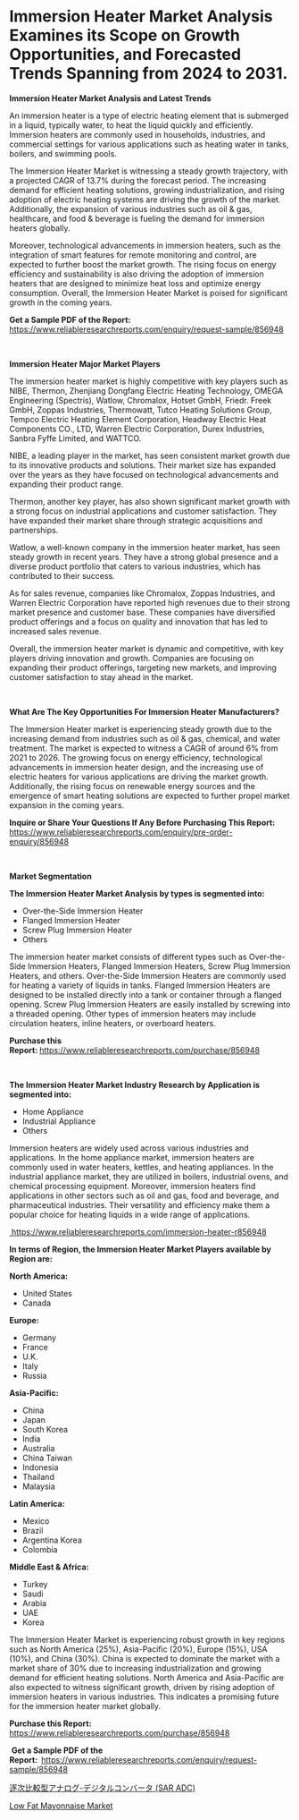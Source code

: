 <p><h1>Immersion Heater Market Analysis Examines its Scope on Growth Opportunities, and Forecasted Trends Spanning from 2024 to 2031.</h1></p><p><strong>Immersion Heater Market Analysis and Latest Trends</strong></p>
<p><p>An immersion heater is a type of electric heating element that is submerged in a liquid, typically water, to heat the liquid quickly and efficiently. Immersion heaters are commonly used in households, industries, and commercial settings for various applications such as heating water in tanks, boilers, and swimming pools.</p><p>The Immersion Heater Market is witnessing a steady growth trajectory, with a projected CAGR of 13.7% during the forecast period. The increasing demand for efficient heating solutions, growing industrialization, and rising adoption of electric heating systems are driving the growth of the market. Additionally, the expansion of various industries such as oil & gas, healthcare, and food & beverage is fueling the demand for immersion heaters globally.</p><p>Moreover, technological advancements in immersion heaters, such as the integration of smart features for remote monitoring and control, are expected to further boost the market growth. The rising focus on energy efficiency and sustainability is also driving the adoption of immersion heaters that are designed to minimize heat loss and optimize energy consumption. Overall, the Immersion Heater Market is poised for significant growth in the coming years.</p></p>
<p><strong>Get a Sample PDF of the Report:&nbsp;</strong> <a href="https://www.reliableresearchreports.com/enquiry/request-sample/856948">https://www.reliableresearchreports.com/enquiry/request-sample/856948</a></p>
<p>&nbsp;</p>
<p><strong>Immersion Heater Major Market Players</strong></p>
<p><p>The immersion heater market is highly competitive with key players such as NIBE, Thermon, Zhenjiang Dongfang Electric Heating Technology, OMEGA Engineering (Spectris), Watlow, Chromalox, Hotset GmbH, Friedr. Freek GmbH, Zoppas Industries, Thermowatt, Tutco Heating Solutions Group, Tempco Electric Heating Element Corporation, Headway Electric Heat Components CO., LTD, Warren Electric Corporation, Durex Industries, Sanbra Fyffe Limited, and WATTCO.</p><p>NIBE, a leading player in the market, has seen consistent market growth due to its innovative products and solutions. Their market size has expanded over the years as they have focused on technological advancements and expanding their product range.</p><p>Thermon, another key player, has also shown significant market growth with a strong focus on industrial applications and customer satisfaction. They have expanded their market share through strategic acquisitions and partnerships.</p><p>Watlow, a well-known company in the immersion heater market, has seen steady growth in recent years. They have a strong global presence and a diverse product portfolio that caters to various industries, which has contributed to their success.</p><p>As for sales revenue, companies like Chromalox, Zoppas Industries, and Warren Electric Corporation have reported high revenues due to their strong market presence and customer base. These companies have diversified product offerings and a focus on quality and innovation that has led to increased sales revenue.</p><p>Overall, the immersion heater market is dynamic and competitive, with key players driving innovation and growth. Companies are focusing on expanding their product offerings, targeting new markets, and improving customer satisfaction to stay ahead in the market.</p></p>
<p>&nbsp;</p>
<p><strong>What Are The Key Opportunities For Immersion Heater Manufacturers?</strong></p>
<p><p>The Immersion Heater market is experiencing steady growth due to the increasing demand from industries such as oil & gas, chemical, and water treatment. The market is expected to witness a CAGR of around 6% from 2021 to 2026. The growing focus on energy efficiency, technological advancements in immersion heater design, and the increasing use of electric heaters for various applications are driving the market growth. Additionally, the rising focus on renewable energy sources and the emergence of smart heating solutions are expected to further propel market expansion in the coming years.</p></p>
<p><strong>Inquire or Share Your Questions If Any Before Purchasing This Report:</strong> <a href="https://www.reliableresearchreports.com/enquiry/pre-order-enquiry/856948">https://www.reliableresearchreports.com/enquiry/pre-order-enquiry/856948</a></p>
<p>&nbsp;</p>
<p><strong>Market Segmentation</strong></p>
<p><strong>The Immersion Heater Market Analysis by types is segmented into:</strong></p>
<p><ul><li>Over-the-Side Immersion Heater</li><li>Flanged Immersion Heater</li><li>Screw Plug Immersion Heater</li><li>Others</li></ul></p>
<p><p>The immersion heater market consists of different types such as Over-the-Side Immersion Heaters, Flanged Immersion Heaters, Screw Plug Immersion Heaters, and others. Over-the-Side Immersion Heaters are commonly used for heating a variety of liquids in tanks. Flanged Immersion Heaters are designed to be installed directly into a tank or container through a flanged opening. Screw Plug Immersion Heaters are easily installed by screwing into a threaded opening. Other types of immersion heaters may include circulation heaters, inline heaters, or overboard heaters.</p></p>
<p><strong>Purchase this Report:&nbsp;</strong><a href="https://www.reliableresearchreports.com/purchase/856948">https://www.reliableresearchreports.com/purchase/856948</a></p>
<p>&nbsp;</p>
<p><strong>The Immersion Heater Market Industry Research by Application is segmented into:</strong></p>
<p><ul><li>Home Appliance</li><li>Industrial Appliance</li><li>Others</li></ul></p>
<p><p>Immersion heaters are widely used across various industries and applications. In the home appliance market, immersion heaters are commonly used in water heaters, kettles, and heating appliances. In the industrial appliance market, they are utilized in boilers, industrial ovens, and chemical processing equipment. Moreover, immersion heaters find applications in other sectors such as oil and gas, food and beverage, and pharmaceutical industries. Their versatility and efficiency make them a popular choice for heating liquids in a wide range of applications.</p></p>
<p><a href="https://www.reliableresearchreports.com/immersion-heater-r856948">&nbsp;https://www.reliableresearchreports.com/immersion-heater-r856948</a></p>
<p><strong>In terms of Region, the Immersion Heater Market Players available by Region are:</strong></p>
<p>
    <p> <strong> North America: </strong>
        <ul>
            <li>United States</li>
            <li>Canada</li>
        </ul>
        </p> 
    <p> <strong> Europe: </strong>
        <ul>
            <li>Germany</li>
            <li>France</li>
            <li>U.K.</li>
            <li>Italy</li>
            <li>Russia</li>
        </ul>
        </p> 
    <p> <strong> Asia-Pacific: </strong>
        <ul>
            <li>China</li>
            <li>Japan</li>
            <li>South Korea</li>
            <li>India</li>
            <li>Australia</li>
            <li>China Taiwan</li>
            <li>Indonesia</li>
            <li>Thailand</li>
            <li>Malaysia</li>
        </ul>
        </p> 
    <p> <strong> Latin America: </strong>
        <ul>
            <li>Mexico</li>
            <li>Brazil</li>
            <li>Argentina Korea</li>
            <li>Colombia</li>
        </ul>
        </p> 
    <p> <strong> Middle East & Africa: </strong>
        <ul>
            <li>Turkey</li>
            <li>Saudi</li>
            <li>Arabia</li>
            <li>UAE</li>
            <li>Korea</li>
        </ul>
    </p>
    </p>
<p><p>The Immersion Heater Market is experiencing robust growth in key regions such as North America (25%), Asia-Pacific (20%), Europe (15%), USA (10%), and China (30%). China is expected to dominate the market with a market share of 30% due to increasing industrialization and growing demand for efficient heating solutions. North America and Asia-Pacific are also expected to witness significant growth, driven by rising adoption of immersion heaters in various industries. This indicates a promising future for the immersion heater market globally.</p></p>
<p><strong>Purchase this Report: </strong><a href="https://www.reliableresearchreports.com/purchase/856948">https://www.reliableresearchreports.com/purchase/856948</a></p>
<p>&nbsp;<strong>Get a Sample PDF of the Report:&nbsp;&nbsp;</strong><a href="https://www.reliableresearchreports.com/enquiry/request-sample/856948">https://www.reliableresearchreports.com/enquiry/request-sample/856948</a></p>
<p><strong></strong></p>
<p><p><a href="https://github.com/DanykaKilback/Market-Research-Report-List-1/blob/main/8268554153172.md">逐次比較型アナログ-デジタルコンバータ (SAR ADC)</a></p><p><a href="https://github.com/beatblasta/Market-Research-Report-List-4/blob/main/low-fat-mayonnaise-market.md">Low Fat Mayonnaise Market</a></p></p>
